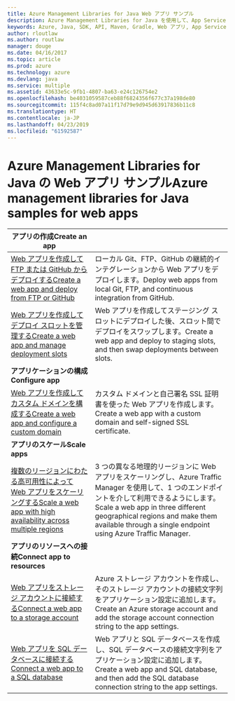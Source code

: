 ```yaml
---
title: Azure Management Libraries for Java Web アプリ サンプル
description: Azure Management Libraries for Java を使用して、App Service でホストされる Azure Web アプリの作成と更新を行うサンプル コードを入手しましょう。
keywords: Azure, Java, SDK, API, Maven, Gradle, Web アプリ, App Service
author: rloutlaw
ms.author: routlaw
manager: douge
ms.date: 04/16/2017
ms.topic: article
ms.prod: azure
ms.technology: azure
ms.devlang: java
ms.service: multiple
ms.assetid: 43633e5c-9fb1-4807-ba63-e24c126754e2
ms.openlocfilehash: be4031059587ceb88f6824356f677c37a198de80
ms.sourcegitcommit: 115f4c8ad07a11f17d79e9d945d63917836b11c8
ms.translationtype: HT
ms.contentlocale: ja-JP
ms.lasthandoff: 04/23/2019
ms.locfileid: "61592587"
---
```

# <a name="azure-management-libraries-for-java-samples-for-web-apps"></a><span data-ttu-id="3bdc4-104">Azure Management Libraries for Java の Web アプリ サンプル</span><span class="sxs-lookup"><span data-stu-id="3bdc4-104">Azure management libraries for Java samples for web apps</span></span>

| <span data-ttu-id="3bdc4-105">**アプリの作成**</span><span class="sxs-lookup"><span data-stu-id="3bdc4-105">**Create an app**</span></span> ||
|---|---|
| <span data-ttu-id="3bdc4-106">[Web アプリを作成して FTP または GitHub からデプロイする][1]</span><span class="sxs-lookup"><span data-stu-id="3bdc4-106">[Create a web app and deploy from FTP or GitHub][1]</span></span> | <span data-ttu-id="3bdc4-107">ローカル Git、FTP、GitHub の継続的インテグレーションから Web アプリをデプロイします。</span><span class="sxs-lookup"><span data-stu-id="3bdc4-107">Deploy web apps from local Git, FTP, and continuous integration from GitHub.</span></span> |
| <span data-ttu-id="3bdc4-108">[Web アプリを作成してデプロイ スロットを管理する][2]</span><span class="sxs-lookup"><span data-stu-id="3bdc4-108">[Create a web app and manage deployment slots][2]</span></span> | <span data-ttu-id="3bdc4-109">Web アプリを作成してステージング スロットにデプロイした後、スロット間でデプロイをスワップします。</span><span class="sxs-lookup"><span data-stu-id="3bdc4-109">Create a web app and deploy to staging slots, and then swap deployments between slots.</span></span> |
| <span data-ttu-id="3bdc4-110">**アプリケーションの構成**</span><span class="sxs-lookup"><span data-stu-id="3bdc4-110">**Configure app**</span></span> ||
| <span data-ttu-id="3bdc4-111">[Web アプリを作成してカスタム ドメインを構成する][3]</span><span class="sxs-lookup"><span data-stu-id="3bdc4-111">[Create a web app and configure a custom domain][3]</span></span> | <span data-ttu-id="3bdc4-112">カスタム ドメインと自己署名 SSL 証明書を使った Web アプリを作成します。</span><span class="sxs-lookup"><span data-stu-id="3bdc4-112">Create a web app with a custom domain and self-signed SSL certificate.</span></span> |
| <span data-ttu-id="3bdc4-113">**アプリのスケール**</span><span class="sxs-lookup"><span data-stu-id="3bdc4-113">**Scale apps**</span></span> ||
| <span data-ttu-id="3bdc4-114">[複数のリージョンにわたる高可用性によって Web アプリをスケーリングする][4]</span><span class="sxs-lookup"><span data-stu-id="3bdc4-114">[Scale a web app with high availability across multiple regions][4]</span></span> | <span data-ttu-id="3bdc4-115">3 つの異なる地理的リージョンに Web アプリをスケーリングし、Azure Traffic Manager を使用して、1 つのエンドポイントを介して利用できるようにします。</span><span class="sxs-lookup"><span data-stu-id="3bdc4-115">Scale a web app in three different geographical regions and make them available through a single endpoint using Azure Traffic Manager.</span></span> | 
| <span data-ttu-id="3bdc4-116">**アプリのリソースへの接続**</span><span class="sxs-lookup"><span data-stu-id="3bdc4-116">**Connect app to resources**</span></span> ||
| <span data-ttu-id="3bdc4-117">[Web アプリをストレージ アカウントに接続する][5]</span><span class="sxs-lookup"><span data-stu-id="3bdc4-117">[Connect a web app to a storage account][5]</span></span> | <span data-ttu-id="3bdc4-118">Azure ストレージ アカウントを作成し、そのストレージ アカウントの接続文字列をアプリケーション設定に追加します。</span><span class="sxs-lookup"><span data-stu-id="3bdc4-118">Create an Azure storage account and add the storage account connection string to the app settings.</span></span> |
| <span data-ttu-id="3bdc4-119">[Web アプリを SQL データベースに接続する][6]</span><span class="sxs-lookup"><span data-stu-id="3bdc4-119">[Connect a web app to a SQL database][6]</span></span> | <span data-ttu-id="3bdc4-120">Web アプリと SQL データベースを作成し、SQL データベースの接続文字列をアプリケーション設定に追加します。</span><span class="sxs-lookup"><span data-stu-id="3bdc4-120">Create a web app and SQL database, and then add the SQL database connection string to the app settings.</span></span> |

[1]: java-sdk-configure-webapp-sources.md
[2]: https://azure.microsoft.com/resources/samples/app-service-java-manage-staging-and-production-slots-for-web-apps/
[3]: https://azure.microsoft.com/resources/samples/app-service-java-manage-web-apps-with-custom-domains/
[4]: https://azure.microsoft.com/resources/samples/app-service-java-scale-web-apps-on-linux/
[5]: https://azure.microsoft.com/resources/samples/app-service-java-manage-storage-connections-for-web-apps/
[6]: https://azure.microsoft.com/resources/samples/app-service-java-manage-data-connections-for-web-apps/